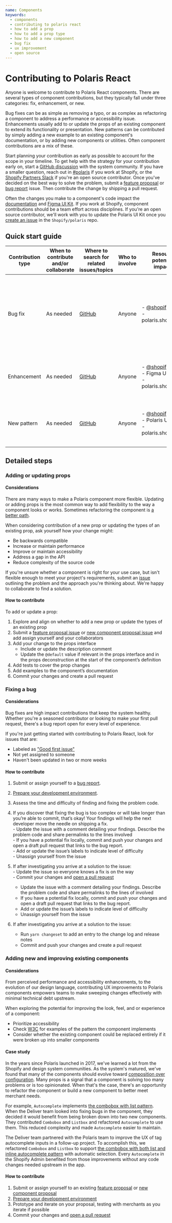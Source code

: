```yaml
---
name: Components
keywords:
  - components
  - contributing to polaris react
  - how to add a prop
  - how to add a prop type
  - how to add a new component
  - bug fix
  - ux improvement
  - open source
---
```


# Contributing to Polaris React

Anyone is welcome to contribute to Polaris React components. There are several types of component contributions, but they typically fall under three categories: fix, enhancement, or new.

Bug fixes can be as simple as removing a typo, or as complex as refactoring a component to address a performance or accessibility issue. Enhancements usually add to or update the props of an existing component to extend its functionality or presentation. New patterns can be contributed by simply adding a new example to an existing component's documentation, or by adding new components or utilities. Often component contributions are a mix of these.

Start planning your contribution as early as possible to account for the scope in your timeline. To get help with the strategy for your contribution early on, start a [GitHub discussion](https://github.com/Shopify/polaris/discussions/new) with the system community. If you have a smaller question, reach out in [#polaris](https://shopify.slack.com/archives/C4Y8N30KD) if you work at Shopify, or the [Shopify Partners Slack](http://shopifypartners.slack.com) if you're an open source contributor. Once you've decided on the best way to solve the problem, submit a [feature proposal](https://github.com/Shopify/polaris/issues/new?assignees=&labels=Feature+request&template=FEATURE_REQUEST.md) or [bug report](https://github.com/Shopify/polaris/issues/new?assignees=&labels=%F0%9F%90%9BBug&template=ISSUE.md) issue. Then contribute the change by shipping a pull request.

Often the changes you make to a component's code impact the [documentation](/contributing/documentation) and [Figma UI Kit](/contributing/figma-ui-kit). If you work at Shopify, component contributions should be a team effort across disciplines. If you're an open source contributor, we'll work with you to update the Polaris UI Kit once you [create an issue](https://github.com/Shopify/polaris/issues/new/choose) in the `Shopify/polaris` repo.

## Quick start guide

<!-- prettier-ignore -->
|Contribution type|When to contribute and/or collaborate|Where to search for related issues/topics|Who to involve|Resources potentially impacted|How to get started|
|---|---|---|---|---|---|
|Bug fix|As needed|[GitHub](https://github.com/Shopify/polaris)|Anyone|- [@shopify/polaris](https://www.npmjs.com/package/@shopify/polaris) <br /> - polaris.shopify.com|Submit a [bug report](https://github.com/Shopify/polaris/issues/new?assignees=&labels=%F0%9F%90%9BBug&template=ISSUE.md), assign yourself to an existing bug report, or open a pull request|
|Enhancement|As needed|[GitHub](https://github.com/Shopify/polaris) |Anyone|- [@shopify/polaris](https://www.npmjs.com/package/@shopify/polaris) <br /> - Figma UI Kit <br /> - polaris.shopify.com|Submit a [feature proposal](https://github.com/Shopify/polaris/issues/new?assignees=&labels=Feature+request&template=FEATURE_REQUEST.md) or open a pull request|
|New pattern|As needed|[GitHub](https://github.com/Shopify/polaris)|Anyone|- [@shopify/polaris](https://www.npmjs.com/package/@shopify/polaris) <br /> - Polaris UI Kit <br /> - polaris.shopify.com|Submit a [feature proposal](https://github.com/Shopify/polaris/issues/new?assignees=&labels=Feature+request&template=FEATURE_REQUEST.md) early in your project|

## Detailed steps

### Adding or updating props

#### Considerations

There are many ways to make a Polaris component more flexible. Updating or adding props is the most common way to add flexibility to the way a component looks or works. Sometimes refactoring the component is [a better path](#add-a-new-pattern).

When considering contribution of a new prop or updating the types of an existing prop, ask yourself how your change might:

- Be backwards compatible
- Increase or maintain performance
- Improve or maintain accessibility
- Address a gap in the API
- Reduce complexity of the source code

If you're unsure whether a component is right for your use case, but isn't flexible enough to meet your project's requirements, submit an [issue](https://github.com/Shopify/polaris/issues/new?assignees=&labels=Feature+request&template=FEATURE_REQUEST.md) outlining the problem and the approach you're thinking about. We're happy to collaborate to find a solution.

#### How to contribute

To add or update a prop:

1. Explore and align on whether to add a new prop or update the types of an existing prop
2. Submit a [feature proposal issue](https://github.com/Shopify/polaris/issues/new?assignees=&labels=Feature+request&template=FEATURE_REQUEST.md) or [new component proposal issue](https://github.com/Shopify/polaris/issues/new?assignees=&labels=&template=NEW_COMPONENT.md) and add assign yourself and your collaborators
3. Add your change to the props interface
   - Include or update the description comment
   - Update the `@default` value if relevant in the props interface and in the props deconstruction at the start of the component’s definition
4. Add tests to cover the prop changes
5. Add examples to the component’s documentation
6. Commit your changes and create a pull request

### Fixing a bug

#### Considerations

Bug fixes are high impact contributions that keep the system healthy. Whether you're a seasoned contributor or looking to make your first pull request, there's a bug report open for every level of experience.

If you're just getting started with contributing to Polaris React, look for issues that are:

- Labeled as ["Good first issue"](https://github.com/Shopify/polaris/issues?q=is%3Aopen+is%3Aissue+label%3A%22Good+first+issue%22)
- Not yet assigned to someone
- Haven't been updated in two or more weeks

#### How to contribute

1. Submit or assign yourself to a [bug report](https://github.com/Shopify/polaris/issues/new?assignees=&labels=%F0%9F%90%9BBug&template=ISSUE.md).
2. [Prepare your development environment](/contributing/shipping-your-contribution#setting-up-your-local-developement-environment).
3. Assess the time and difficulty of finding and fixing the problem code.
4. If you discover that fixing the bug is too complex or will take longer than you’re able to commit, that’s okay! Your findings will help the next developer move the needle on shipping a fix.
   <br /> - Update the issue with a comment detailing your findings. Describe the problem code and share permalinks to the lines involved
   <br /> - If you have a potential fix locally, commit and push your changes and open a draft pull request that links to the bug report.
   <br /> - Add or update the issue’s labels to indicate level of difficulty
   <br /> - Unassign yourself from the issue
5. If after investigating you arrive at a solution to the issue:
   <br /> - Update the issue so everyone knows a fix is on the way
   <br /> - Commit your changes and [open a pull request](/contributing/shipping-your-contribution#making-your-first-pr)

   - Update the issue with a comment detailing your findings. Describe the problem code and share permalinks to the lines of involved
   - If you have a potential fix locally, commit and push your changes and open a draft pull request that links to the bug report.
   - Add or update the issue’s labels to indicate level of difficulty
   - Unassign yourself from the issue

6. If after investigating you arrive at a solution to the issue:
   - Run `yarn changeset` to add an entry to the change log and release notes
   - Commit and push your changes and create a pull request

### Adding new and improving existing components

#### Considerations

From perceived performance and accessibility enhancements, to the evolution of our design language, contributing UX improvements to Polaris components empowers teams to make sweeping changes effectively with minimal technical debt upstream.

When exploring the potential for improving the look, feel, and or experience of a component:

- Prioritize accessibility
- Check [W3C](https://www.w3.org/WAI/ARIA/apg/patterns/) for examples of the pattern the component implements
- Consider whether the existing component could be replaced entirely if it were broken up into smaller components

#### Case study

In the years since Polaris launched in 2017, we've learned a lot from the Shopify and design system communities. As the system's matured, we've found that many of the components should evolve toward [composition over configuration](https://maecapozzi.com/composition-vs-configuration/). Many props is a signal that a component is solving too many problems or is too opinionated. When that's the case, there's an opportunity to refactor the component or build a new component to better meet merchant needs.

For example, `Autocomplete` implements [the combobox with list pattern](https://www.w3.org/WAI/ARIA/apg/patterns/combobox/). When the Deliver team looked into fixing bugs in the component, they decided it would benefit from being broken down into two new components. They contributed `Combobox` and `Listbox` and refactored `Autocomplete` to use them. This reduced complexity and made `Autocomplete` easier to maintain.

The Deliver team partnered with the Polaris team to improve the UX of tag autocomplete inputs in a follow-up project. To accomplish this, we refactored `Combobox` and `Listbox` to support [the combobox with both list and inline autocomplete pattern](https://www.w3.org/WAI/ARIA/apg/example-index/combobox/combobox-autocomplete-both.html) with automatic selection. Every `Autocomplete` in the Shopify Admin benefited from those improvements without any code changes needed upstream in the app.

#### How to contribute

1. Submit or assign yourself to an existing [feature proposal](https://github.com/Shopify/polaris/issues/new?assignees=&labels=Feature+request&template=FEATURE_REQUEST.md) or [new component proposal](https://github.com/Shopify/polaris/issues/new?assignees=&labels=&template=NEW_COMPONENT.md)
2. [Prepare your development environment](/contributing/shipping-your-contribution#setting-up-your-local-developement-environment)
3. Prototype and iterate on your proposal, testing with merchants as you iterate if possible
4. Commit your changes and [open a pull request](/contributing/shipping-your-contribution#making-your-first-pr)
